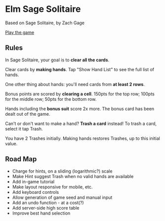 # Elm Sage Solitaire

Based on Sage Solitaire, by Zach Gage

[Play the game](https://seestevecode.github.io/elm-sage-solitaire/elm-sage-solitaire.html)

## Rules

In Sage Solitaire, your goal is to **clear all the cards**.

Clear cards by **making hands**. Tap "Show Hand List" to see the full list of hands.

One other thing about hands: you'll need cards from **at least 2 rows**.

Bonus points are scored by **clearing a cell**. 150pts for the top row; 100pts for the middle row; 50pts for the bottom row.

Hands including the **bonus suit** score 2x more. The bonus card has been dealt out of the game.

Can't or don't want to make a hand? **Trash a card** instead! To trash a card, select it tap Trash.

You have 2 Trashes initially. Making hands restores Trashes, up to this initial value.

## Road Map

- Charge for hints, on a sliding (logarithmic?) scale
- Make Hint suggest Trash when no valid hands are available
- Add in-game tutorial
- Make layout responsive for mobile, etc.
- Add keyboard controls
- Allow generation of game seed and manual input
- Add an undo function - at a cost(?)
- Add server-side high score table
- Improve best hand selection
